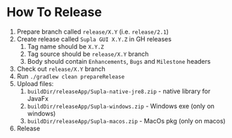 # How To Release

1. Prepare branch called `release/X.Y` (i.e. `release/2.1`)
1. Create release called `Supla GUI X.Y.Z` in GH releases
    1. Tag name should be `X.Y.Z`
    1. Tag source should be `release/X.Y` branch
    1. Body should contain `Enhancements`, `Bugs` and `Milestone` headers
1. Check out `release/X.Y` branch
1. Run `./gradlew clean prepareRelease`
1. Upload files:
    1. `buildDir/releaseApp/Supla-native-jre8.zip` - native library for JavaFx
    1. `buildDir/releaseApp/Supla-windows.zip` - Windows exe (only on windows)
    1. `buildDir/releaseApp/Supla-macos.zip` - MacOs pkg (only on macos)
1. Release